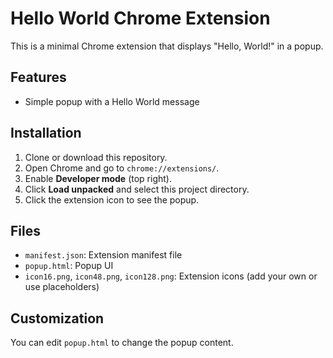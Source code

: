 # Hello World Chrome Extension

This is a minimal Chrome extension that displays "Hello, World!" in a popup.

## Features

- Simple popup with a Hello World message

## Installation

1. Clone or download this repository.
2. Open Chrome and go to `chrome://extensions/`.
3. Enable **Developer mode** (top right).
4. Click **Load unpacked** and select this project directory.
5. Click the extension icon to see the popup.

## Files

- `manifest.json`: Extension manifest file
- `popup.html`: Popup UI
- `icon16.png`, `icon48.png`, `icon128.png`: Extension icons (add your own or use placeholders)

## Customization

You can edit `popup.html` to change the popup content.
